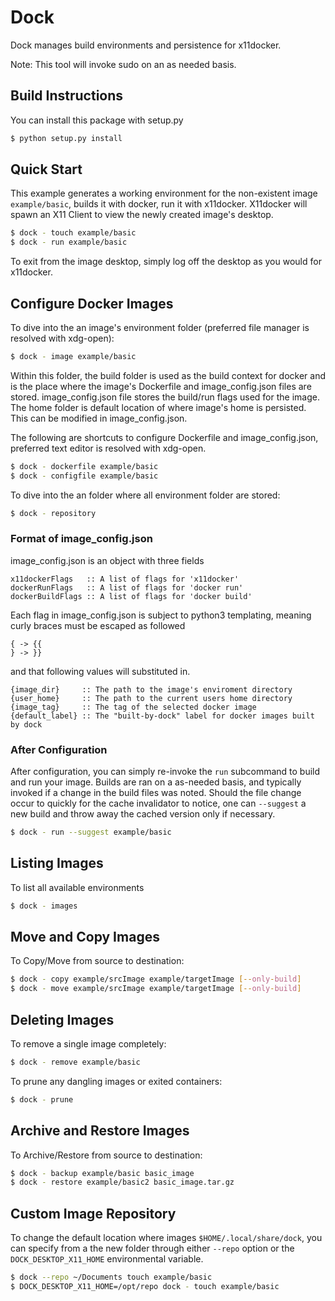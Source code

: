# Dock

Dock manages build environments and persistence for x11docker.

Note: This tool will invoke sudo on an as needed basis. 

## Build Instructions
You can install this package with setup.py

```bash
$ python setup.py install
```

## Quick Start
This example generates a working environment for the non-existent image `example/basic`, builds it with docker, 
run it with x11docker. X11docker will spawn an X11 Client to view the newly created image's desktop. 

```bash
$ dock - touch example/basic
$ dock - run example/basic
``` 

To exit from the image desktop, simply log off the desktop as you would for x11docker. 

## Configure Docker Images

To dive into the an image's environment folder (preferred file manager is resolved with xdg-open): 

```bash
$ dock - image example/basic
``` 

Within this folder, the build folder is used as the build context for docker and is the place where the image's 
Dockerfile and image_config.json files are stored.
image_config.json file stores the build/run flags used for the image.
The home folder is default location of where image's home is persisted. 
This can be modified in image_config.json. 

The following are shortcuts to configure Dockerfile and image_config.json, preferred text editor is resolved with xdg-open. 

```bash
$ dock - dockerfile example/basic
$ dock - configfile example/basic
``` 

To dive into the an folder where all environment folder are stored: 

```bash
$ dock - repository
``` 

### Format of image_config.json

image_config.json is an object with three fields

```
x11dockerFlags   :: A list of flags for 'x11docker'
dockerRunFlags   :: A list of flags for 'docker run'
dockerBuildFlags :: A list of flags for 'docker build'  
```

Each flag in image_config.json is subject to python3 templating, meaning curly braces must be escaped as followed

```
{ -> {{
} -> }}
```

and that following values will substituted in. 

```
{image_dir}     :: The path to the image's enviroment directory
{user_home}     :: The path to the current users home directory
{image_tag}     :: The tag of the selected docker image
{default_label} :: The "built-by-dock" label for docker images built by dock  
```

### After Configuration
 
 After configuration, you can simply re-invoke the `run` subcommand to build and run your image.
 Builds are ran on a as-needed basis, and typically invoked if a change in the build files was noted.
 Should the file change occur to quickly for the cache invalidator to notice, one can `--suggest` a new build and throw away 
 the cached version only if necessary.  
 
 ```bash
$ dock - run --suggest example/basic
``` 

## Listing Images
To list all available environments 

```bash
$ dock - images
```

## Move and Copy Images
To Copy/Move from source to destination: 

```bash
$ dock - copy example/srcImage example/targetImage [--only-build]
$ dock - move example/srcImage example/targetImage [--only-build]
```

## Deleting Images
To remove a single image completely: 

```bash
$ dock - remove example/basic
``` 

To prune any dangling images or exited containers:
```bash
$ dock - prune
```  
## Archive and Restore Images
To Archive/Restore from source to destination: 

```bash
$ dock - backup example/basic basic_image
$ dock - restore example/basic2 basic_image.tar.gz
```

## Custom Image Repository
To change the default location where images `$HOME/.local/share/dock`, you can specify from a the new folder through either `--repo` option or the `DOCK_DESKTOP_X11_HOME` environmental variable.  

```bash
$ dock --repo ~/Documents touch example/basic
$ DOCK_DESKTOP_X11_HOME=/opt/repo dock - touch example/basic
```  
